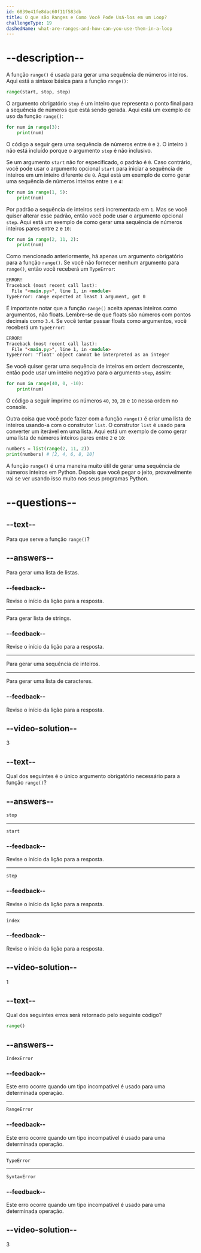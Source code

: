 ```yaml
---
id: 6839e41fe8dac60f11f583db
title: O que são Ranges e Como Você Pode Usá-los em um Loop?
challengeType: 19
dashedName: what-are-ranges-and-how-can-you-use-them-in-a-loop
---
```


# --description--

A função `range()` é usada para gerar uma sequência de números inteiros. Aqui está a sintaxe básica para a função `range()`:

```py
range(start, stop, step)
```

O argumento obrigatório `stop` é um inteiro que representa o ponto final para a sequência de números que está sendo gerada. Aqui está um exemplo de uso da função `range()`:

```py
for num in range(3):
    print(num)
```

O código a seguir gera uma sequência de números entre `0` e `2`. O inteiro `3` não está incluído porque o argumento `stop` é não inclusivo.

Se um argumento `start` não for especificado, o padrão é `0`. Caso contrário, você pode usar o argumento opcional `start` para iniciar a sequência de inteiros em um inteiro diferente de `0`. Aqui está um exemplo de como gerar uma sequência de números inteiros entre `1` e `4`:

```py
for num in range(1, 5):
    print(num)
```

Por padrão a sequência de inteiros será incrementada em `1`. Mas se você quiser alterar esse padrão, então você pode usar o argumento opcional `step`. Aqui está um exemplo de como gerar uma sequência de números inteiros pares entre `2` e `10`:

```py
for num in range(2, 11, 2):
    print(num)
```

Como mencionado anteriormente, há apenas um argumento obrigatório para a função `range()`. Se você não fornecer nenhum argumento para `range()`, então você receberá um `TypeError`:

```md
ERROR!
Traceback (most recent call last):
  File "<main.py>", line 1, in <module>
TypeError: range expected at least 1 argument, got 0
```

É importante notar que a função `range()` aceita apenas inteiros como argumentos, não floats. Lembre-se de que floats são números com pontos decimais como `3.4`. Se você tentar passar floats como argumentos, você receberá um `TypeError`:

```md
ERROR!
Traceback (most recent call last):
  File "<main.py>", line 1, in <module>
TypeError: 'float' object cannot be interpreted as an integer
```

Se você quiser gerar uma sequência de inteiros em ordem decrescente, então pode usar um inteiro negativo para o argumento `step`, assim:

```py
for num in range(40, 0, -10):
    print(num)
```

O código a seguir imprime os números `40`, `30`, `20` e `10` nessa ordem no console.

Outra coisa que você pode fazer com a função `range()` é criar uma lista de inteiros usando-a com o construtor `list`. O construtor `list` é usado para converter um iterável em uma lista. Aqui está um exemplo de como gerar uma lista de números inteiros pares entre `2` e `10`:

```py
numbers = list(range(2, 11, 2))
print(numbers) # [2, 4, 6, 8, 10]
```

A função `range()` é uma maneira muito útil de gerar uma sequência de números inteiros em Python. Depois que você pegar o jeito, provavelmente vai se ver usando isso muito nos seus programas Python.

# --questions--

## --text--

Para que serve a função `range()`?

## --answers--

Para gerar uma lista de listas.

### --feedback--

Revise o início da lição para a resposta.

---

Para gerar lista de strings.

### --feedback--

Revise o início da lição para a resposta.

---

Para gerar uma sequência de inteiros.

---

Para gerar uma lista de caracteres.

### --feedback--

Revise o início da lição para a resposta.

## --video-solution--

3

## --text--

Qual dos seguintes é o único argumento obrigatório necessário para a função `range()`?

## --answers--

`stop`

---

`start`

### --feedback--

Revise o início da lição para a resposta.

---

`step`

### --feedback--

Revise o início da lição para a resposta.

---

`index`

### --feedback--

Revise o início da lição para a resposta.

## --video-solution--

1

## --text--

Qual dos seguintes erros será retornado pelo seguinte código?

```py
range()
```

## --answers--

`IndexError`

### --feedback--

Este erro ocorre quando um tipo incompatível é usado para uma determinada operação.

---

`RangeError`

### --feedback--

Este erro ocorre quando um tipo incompatível é usado para uma determinada operação.

---

`TypeError`

---

`SyntaxError`

### --feedback--

Este erro ocorre quando um tipo incompatível é usado para uma determinada operação.

## --video-solution--

3
